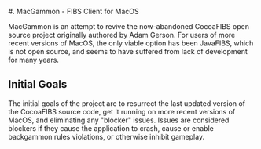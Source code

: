 #. MacGammon - FIBS Client for MacOS

MacGammon is an attempt to revive the now-abandoned CocoaFIBS open source project originally authored by Adam Gerson. For users of more recent versions of MacOS, 
the only viable option has been JavaFIBS, which is not open source, and seems to have suffered from lack of development for many years. 

## Initial Goals

The initial goals of the project are to resurrect the last updated version of the CocoaFIBS source code, get it running on more recent versions of MacOS, and 
eliminating any "blocker" issues. Issues are considered blockers if they cause the application to crash, cause or enable backgammon rules violations, or otherwise
inhibit gameplay.
